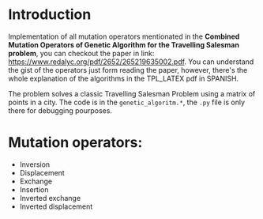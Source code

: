 # Introduction

Implementation of all mutation operators mentionated in the **Combined Mutation Operators of Genetic Algorithm for the Travelling Salesman problem**, you can checkout the paper in link: https://www.redalyc.org/pdf/2652/265219635002.pdf. You can understand the gist of the operators just form reading the paper, however, there's the whole explanation of the algorithms in the TPL_LATEX pdf in SPANISH.

The problem solves a classic Travelling Salesman Problem using a matrix of points in a city. The code is in the `genetic_algoritm.*`,  the `.py` file is only there for debugging pourposes.

# Mutation operators:
- Inversion
- Displacement
- Exchange
- Insertion
- Inverted exchange
- Inverted displacement
